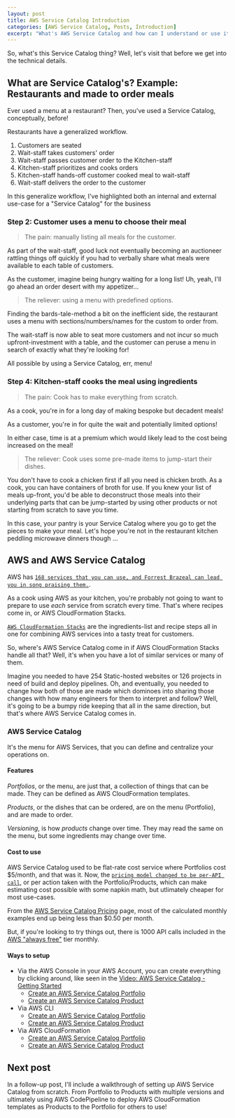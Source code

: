 ```yaml
---
layout: post
title: AWS Service Catalog Introduction
categories: [AWS Service Catalog, Posts, Introduction]
excerpt: "What's AWS Service Catalog and how can I understand or use it?"
---
```


So, what's this Service Catalog thing? Well, let's visit that before we get into the technical details.

## What are Service Catalog's? Example: Restaurants and made to order meals

Ever used a menu at a restaurant? Then, you've used a Service Catalog, conceptually, before!

Restaurants have a generalized workflow.

1. Customers are seated 
2. Wait-staff takes customers' order
3. Wait-staff passes customer order to the Kitchen-staff 
4. Kitchen-staff prioritizes and cooks orders 
5. Kitchen-staff hands-off customer cooked meal to wait-staff
6. Wait-staff delivers the order to the customer

In this generalize workflow, I've highlighted both an internal and external use-case for a "Service Catalog" for the business

### Step 2: Customer uses a menu to choose their meal

> The pain: manually listing all meals for the customer.

As part of the wait-staff, good luck not eventually becoming an auctioneer rattling things off quickly if you had to verbally share what meals were available to each table of customers.

As the customer, imagine being hungry waiting for a long list! Uh, yeah, I'll go ahead an order desert with my appetizer...

> The reliever: using a menu with predefined options.

Finding the bards-tale-method a bit on the inefficient side, the restaurant uses a menu with sections/numbers/names for the custom to order from. 

The wait-staff is now able to seat more customers and not incur so much upfront-investment with a table, and the customer can peruse a menu in search of exactly what they're looking for!

All possible by using a Service Catalog, err, menu!

### Step 4: Kitchen-staff cooks the meal using ingredients

> The pain: Cook has to make everything from scratch.

As a cook, you're in for a long day of making bespoke but decadent meals! 

As a customer, you're in for quite the wait and potentially limited options!

In either case, time is at a premium which would likely lead to the cost being increased on the meal!

> The reliever: Cook uses some pre-made items to jump-start their dishes.

You don't have to cook a chicken first if all you need is chicken broth. As a cook, you can have containers of broth for use. If you knew your list of meals up-front, you'd be able to deconstruct those meals into their underlying parts that can be jump-started by using other products or not starting from scratch to save you time.  

In this case, your pantry is your Service Catalog where you go to get the pieces to make your meal. Let's hope you're not in the restaurant kitchen peddling microwave dinners though ...

## AWS and AWS Service Catalog

AWS has [`168 services that you can use, and Forrest Brazeal can lead you in song praising them.`](https://youtu.be/BtJAsvJOlhM). 

As a cook using AWS as your kitchen, you're probably not going to want to prepare to use *each* service from scratch every time. That's where recipes come in, or AWS CloudFormation Stacks.

[`AWS CloudFormation Stacks`](https://docs.aws.amazon.com/AWSCloudFormation/latest/UserGuide/Welcome.html) are the ingredients-list and recipe steps all in one for combining AWS services into a tasty treat for customers.

So, where's AWS Service Catalog come in if AWS CloudFormation Stacks handle all that? Well, it's when you have a lot of similar services or many of them.

Imagine you needed to have 254 Static-hosted websites or 126 projects in need of build and deploy pipelines. Oh, and eventually, you needed to change how both of those are made which dominoes into sharing those changes with how many engineers for them to interpret and follow? Well, it's going to be a bumpy ride keeping that all in the same direction, but that's where AWS Service Catalog comes in.

### AWS Service Catalog 

It's the menu for AWS Services, that you can define and centralize your operations on.

#### Features 

_Portfolios_, or the menu, are just that, a collection of things that can be made. They can be defined as AWS CloudFormation templates.

_Products_, or the dishes that can be ordered, are on the menu (Portfolio), and are made to order.

_Versioning_, is how _products_ change over time. They may read the same on the menu, but some ingredients may change over time.

#### Cost to use 

AWS Service Catalog used to be flat-rate cost service where Portfolios cost $5/month, and that was it. Now, the [`pricing model changed to be per-API call`](https://aws.amazon.com/servicecatalog/pricing/), or per action taken with the Portfolio/Products, which can make estimating cost possible with some napkin math, but utlimately cheaper for most use-cases.

From the [AWS Service Catalog Pricing](https://aws.amazon.com/servicecatalog/pricing/) page, most of the calculated monthly examples end up being less than $0.50 per month.

But, if you're looking to try things out, there is 1000 API calls included in the [AWS "always free"](https://aws.amazon.com/free/?all-free-tier.sort-by=item.additionalFields.SortRank&all-free-tier.sort-order=asc&awsf.Free%20Tier%20Types=tier%23always-free&awsf.Free%20Tier%20Categories=categories%23mgmttools&all-free-tier.q=service%2Bcatalog&all-free-tier.q_operator=AND) tier monthly.

#### Ways to setup

- Via the AWS Console in your AWS Account, you can create everything by clicking around, like seen in the [Video: AWS Service Catalog - Getting Started](https://www.youtube.com/watch?v=A9kKy6WhqVA) 
    - [Create an AWS Service Catalog Portfolio](https://docs.aws.amazon.com/servicecatalog/latest/adminguide/getstarted-portfolio.html)
    - [Create an AWS Service Catalog Product](https://docs.aws.amazon.com/servicecatalog/latest/adminguide/getstarted-product.html)
- Via AWS CLI
    - [Create an AWS Service Catalog Portfolio](https://docs.aws.amazon.com/cli/latest/reference/servicecatalog/create-portfolio.html)
    - [Create an AWS Service Catalog Product](https://docs.aws.amazon.com/cli/latest/reference/servicecatalog/create-product.html)
- Via AWS CloudFormation
    - [Create an AWS Service Catalog Portfolio](https://docs.aws.amazon.com/AWSCloudFormation/latest/UserGuide/aws-resource-servicecatalog-portfolio.html)
    - [Create an AWS Service Catalog Product](https://docs.aws.amazon.com/AWSCloudFormation/latest/UserGuide/aws-resource-servicecatalog-cloudformationproduct.html)


## Next post 

In a follow-up post, I'll include a walkthrough of setting up AWS Service Catalog from scratch. From Portfolio to Products with multiple versions and ultimately using AWS CodePipeline to deploy AWS CloudFormation templates as Products to the Portfolio for others to use!